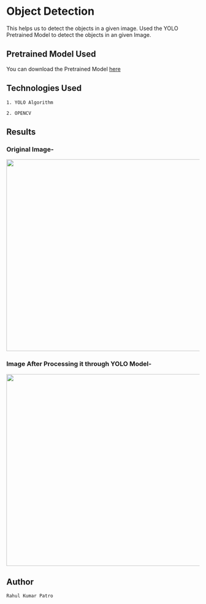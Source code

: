 # Object Detection

This helps us to detect the objects in a given image. Used the YOLO Pretrained Model to detect the objects in an given Image.

## Pretrained Model Used

You can download the Pretrained Model [here](https://www.kaggle.com/valentynsichkar/yolo-coco-data)


## Technologies Used
```
1. YOLO Algorithm

2. OPENCV
```

## Results

### Original Image-

<img src ="images/dlopen.PNG"  width=800 height=500>  
<br>

### Image After Processing it through YOLO Model-

<img src ="images/dlopen.PNG"  width=800 height=500>  
<br>


## Author 
```
Rahul Kumar Patro
```